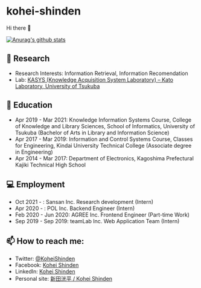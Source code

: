 # kohei-shinden 

Hi there 👋

[![Anurag's github stats](https://github-readme-stats.vercel.app/api?username=kohei-shinden&count_private=true&show_icons=true)](https://github.com/anuraghazra/github-readme-stats)

## 🧪 Research

- Research Interests: Information Retrieval, Information Recomendation
- Lab: [KASYS (Knowledge Acquisition System Laboratory) – Kato Laboratory, University of Tsukuba](https://kasys.slis.tsukuba.ac.jp/en/)

## 🌱 Education

- Apr 2019 - Mar 2021: Knowledge Information Systems Course, College of Knowledge and Library Sciences, School of Informatics, University of Tsukuba (Bachelor of Arts in Library and Information Science)
- Apr 2017 - Mar 2019: Information and Control Systems Course, Classes for Engineering, Kindai University Technical College (Associate degree in Engineering) 
- Apr 2014 - Mar 2017: Department of Electronics, Kagoshima Prefectural Kajiki Technical High School 

## 💻 Employment

- Oct 2021 - : Sansan Inc. Research development (Intern)
- Apr 2020 - : POL Inc. Backend Engineer (Intern)
- Feb 2020 - Jun 2020: AGREE Inc. Frontend Engineer (Part-time Work)
- Sep 2019 - Sep 2019: teamLab Inc. Web Application Team (Intern) 

## 📫 How to reach me:
- Twitter: [@KoheiShinden](https://twitter.com/KoheiShinden)
- Facebook: [Kohei Shinden](https://www.facebook.com/kohei.shinden)
- LinkedIn: [Kohei Shinden](https://www.linkedin.com/in/koheishinden/?locale=en_US)
- Personal site: [新田洸平 / Kohei Shinden](https://sites.google.com/view/kohei-shinden/english)
